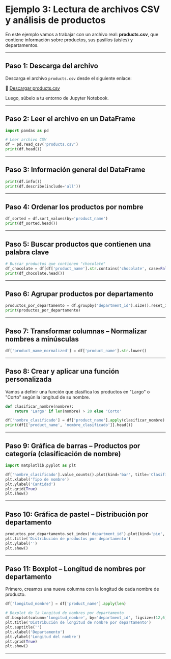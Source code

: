 
# Ejemplo 3: Lectura de archivos CSV y análisis de productos

En este ejemplo vamos a trabajar con un archivo real: **products.csv**, que contiene información sobre productos, sus pasillos (aisles) y departamentos.

---

## Paso 1: Descarga del archivo

Descarga el archivo `products.csv` desde el siguiente enlace:

🔗 [Descargar products.csv](https://drive.google.com/drive/folders/1veDv3nrXkbVRM2T3N7hFIJhfe4j3jRwY?usp=sharing)

Luego, súbelo a tu entorno de Jupyter Notebook.

---

## Paso 2: Leer el archivo en un DataFrame

```python
import pandas as pd

# Leer archivo CSV
df = pd.read_csv('products.csv')
print(df.head())
```

---

## Paso 3: Información general del DataFrame

```python
print(df.info())
print(df.describe(include='all'))
```

---

## Paso 4: Ordenar los productos por nombre

```python
df_sorted = df.sort_values(by='product_name')
print(df_sorted.head())
```

---

## Paso 5: Buscar productos que contienen una palabra clave

```python
# Buscar productos que contienen "chocolate"
df_chocolate = df[df['product_name'].str.contains('chocolate', case=False, na=False)]
print(df_chocolate.head())
```

---

## Paso 6: Agrupar productos por departamento

```python
productos_por_departamento = df.groupby('department_id').size().reset_index(name='cantidad_productos')
print(productos_por_departamento)
```

---

## Paso 7: Transformar columnas – Normalizar nombres a minúsculas

```python
df['product_name_normalized'] = df['product_name'].str.lower()
```

---

## Paso 8: Crear y aplicar una función personalizada

Vamos a definir una función que clasifica los productos en "Largo" o "Corto" según la longitud de su nombre.

```python
def clasificar_nombre(nombre):
    return 'Largo' if len(nombre) > 20 else 'Corto'

df['nombre_clasificado'] = df['product_name'].apply(clasificar_nombre)
print(df[['product_name', 'nombre_clasificado']].head())
```

---

## Paso 9: Gráfica de barras – Productos por categoría (clasificación de nombre)

```python
import matplotlib.pyplot as plt

df['nombre_clasificado'].value_counts().plot(kind='bar', title='Clasificación de nombres de producto')
plt.xlabel('Tipo de nombre')
plt.ylabel('Cantidad')
plt.grid(True)
plt.show()
```

---

## Paso 10: Gráfica de pastel – Distribución por departamento

```python
productos_por_departamento.set_index('department_id').plot(kind='pie', y='cantidad_productos', autopct='%1.1f%%', legend=False)
plt.title('Distribución de productos por departamento')
plt.ylabel('')
plt.show()
```

---

## Paso 11: Boxplot – Longitud de nombres por departamento

Primero, creamos una nueva columna con la longitud de cada nombre de producto.

```python
df['longitud_nombre'] = df['product_name'].apply(len)

# Boxplot de la longitud de nombres por departamento
df.boxplot(column='longitud_nombre', by='department_id', figsize=(12,6))
plt.title('Distribución de longitud de nombre por departamento')
plt.suptitle('')
plt.xlabel('Departamento')
plt.ylabel('Longitud del nombre')
plt.grid(True)
plt.show()
```

---

